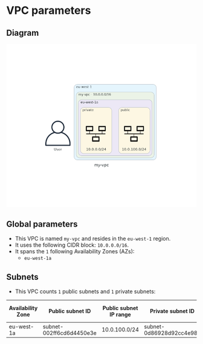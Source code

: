 # **VPC parameters**
## **Diagram**
![my-vpc](./my-vpc.png)
## **Global parameters**
* This VPC is named `my-vpc` and resides in the `eu-west-1` region.
* It uses the following CIDR block: `10.0.0.0/16`.
* It spans the `1` following Availability Zones (AZs):
  * `eu-west-1a`

## **Subnets**
* This VPC counts `1` public subnets and  `1` private subnets:

| Availability Zone | Public subnet ID | Public subnet IP range | Private subnet ID | Private subnet IP range | 
| --- | --- | --- | --- | --- |
| eu-west-1a | subnet-002ff6cd6d4450e3e | 10.0.100.0/24 | subnet-0d86928d92cc4e98a | 10.0.0.0/24 |
